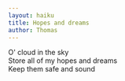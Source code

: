 ```yaml
---
layout: haiku
title: Hopes and dreams
author: Thomas
---
```


O' cloud in the sky<br>
Store all of my hopes and dreams<br>
Keep them safe and sound<br>
